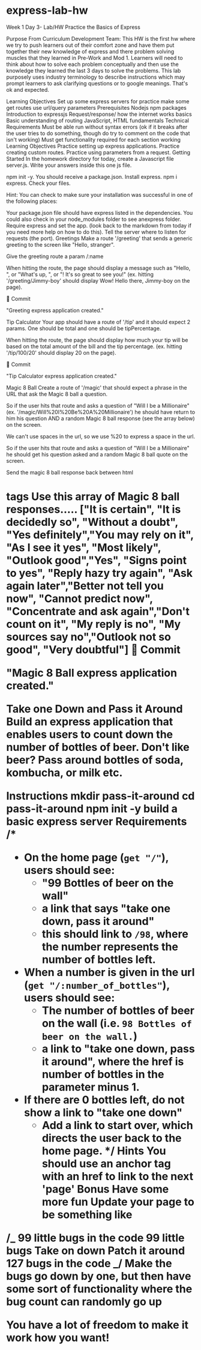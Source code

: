 # express-lab-hw

Week 1 Day 3- Lab/HW
Practice the Basics of Express

Purpose From Curriculum Development Team: This HW is the first hw where we try to push learners out of their comfort zone and have them put together their new knowledge of express and there problem solving muscles that they learned in Pre-Work and Mod 1. Learners will need to think about how to solve each problem conceptually and then use the knowledge they learned the last 3 days to solve the problems. This lab purposely uses industry terminology to describe instructions which may prompt learners to ask clarifying questions or to google meanings. That's ok and expected.

Learning Objectives
Set up some express servers for practice
make some get routes
use url/query parameters
Prerequisites
Nodejs
npm packages
Introduction to expressjs
Request/response/ how the internet works basics
Basic understanding of routing
JavaScript, HTML fundamentals
Technical Requirements
Must be able run without syntax errors (ok if it breaks after the user tries to do something, though do try to comment on the code that isn't working)
Must get functionality required for each section working
Learning Objectives
Practice setting up express applications.
Practice creating custom routes.
Practice using parameters from a request.
Getting Started
In the homework directory for today, create a Javascript file server.js. Write your answers inside this one js file.

npm init -y. You should receive a package.json.
Install express. npm i express. Check your files.

Hint: You can check to make sure your installation was successful in one of the following places:

Your package.json file should have express listed in the dependencies.
You could also check in your node_modules folder to see anexpress folder.
Require express and set the app. (look back to the markdown from today if you need more help on how to do this).
Tell the server where to listen for requests (the port).
Greetings
Make a route '/greeting' that sends a generic greeting to the screen like "Hello, stranger".

Give the greeting route a param /:name

When hitting the route, the page should display a message such as "Hello, ", or "What's up, <name>", or "<name>! It's so great to see you!" (ex. hitting '/greeting/Jimmy-boy' should display Wow! Hello there, Jimmy-boy on the page).

🔴 Commit

"Greeting express application created."

Tip Calculator
Your app should have a route of '/tip' and it should expect 2 params. One should be total and one should be tipPercentage.

When hitting the route, the page should display how much your tip will be based on the total amount of the bill and the tip percentage. (ex. hitting '/tip/100/20' should display 20 on the page).

🔴 Commit

"Tip Calculator express application created."

Magic 8 Ball
Create a route of '/magic' that should expect a phrase in the URL that ask the Magic 8 ball a question.

So if the user hits that route and asks a question of "Will I be a Millionaire" (ex. '/magic/Will%20I%20Be%20A%20Millionaire') he should have return to him his question AND a random Magic 8 ball response (see the array below) on the screen.

We can't use spaces in the url, so we use %20 to express a space in the url.

So if the user hits that route and asks a question of "Will I be a Millionaire" he should get his question asked and a random Magic 8 ball quote on the screen.

Send the magic 8 ball response back between html <h1> tags
Use this array of Magic 8 ball responses…..
["It is certain", "It is decidedly so", "Without a doubt", "Yes definitely","You may rely on it", "As I see it yes", "Most likely", "Outlook good","Yes", "Signs point to yes", "Reply hazy try again", "Ask again later","Better not tell you now", "Cannot predict now", "Concentrate and ask again","Don't count on it", "My reply is no", "My sources say no","Outlook not so good", "Very doubtful"]
🔴 Commit

"Magic 8 Ball express application created."

Take one Down and Pass it Around
Build an express application that enables users to count down the number of bottles of beer. Don't like beer? Pass around bottles of soda, kombucha, or milk etc.

Instructions
mkdir pass-it-around
cd pass-it-around
npm init -y
build a basic express server
Requirements
/\*

- On the home page (`get "/"`), users should see:
  - "99 Bottles of beer on the wall"
  - a link that says "take one down, pass it around"
  - this should link to `/98`, where the number represents the number of bottles left.
- When a number is given in the url (`get "/:number_of_bottles"`), users should see:
  - The number of bottles of beer on the wall (i.e. `98 Bottles of beer on the wall.`)
  - a link to "take one down, pass it around", where the href is number of bottles in the parameter minus 1.
- If there are 0 bottles left, do not show a link to "take one down"
  - Add a link to start over, which directs the user back to the home page.
    \*/
    Hints
    You should use an anchor tag with an href to link to the next 'page'
    Bonus
    Have some more fun
    Update your page to be something like

/_
99 little bugs in the code
99 little bugs
Take on down
Patch it around
127 bugs in the code
_/
Make the bugs go down by one, but then have some sort of functionality where the bug count can randomly go up

You have a lot of freedom to make it work how you want!
